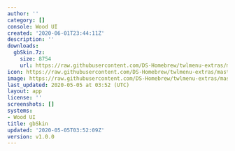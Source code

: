 ```yaml
---
author: ''
category: []
console: Wood UI
created: '2020-06-01T23:44:11Z'
description: ''
downloads:
  gbSkin.7z:
    size: 8754
    url: https://raw.githubusercontent.com/DS-Homebrew/twlmenu-extras/master/_nds/TWiLightMenu/akmenu/themes/gbSkin.7z
icon: https://raw.githubusercontent.com/DS-Homebrew/twlmenu-extras/master/_nds/TWiLightMenu/akmenu/themes/meta/gbSkin/icon.png
image: https://raw.githubusercontent.com/DS-Homebrew/twlmenu-extras/master/_nds/TWiLightMenu/akmenu/themes/meta/gbSkin/icon.png
last_updated: 2020-05-05 at 03:52 (UTC)
layout: app
license: ''
screenshots: []
systems:
- Wood UI
title: gbSkin
updated: '2020-05-05T03:52:09Z'
version: v1.0.0
---
```

